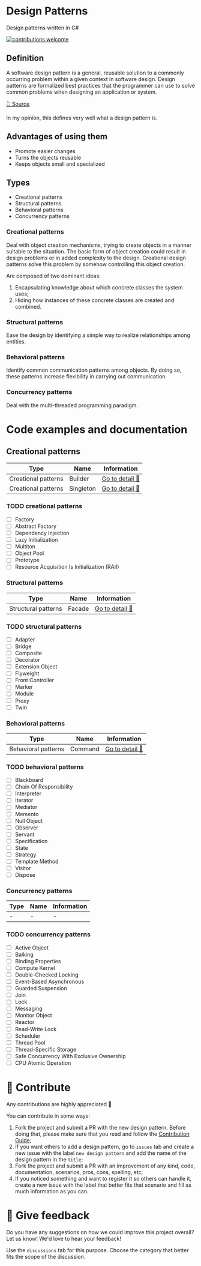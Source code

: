 # Design Patterns

Design patterns written in C#

[![contributions welcome](https://img.shields.io/badge/contributions-welcome-brightgreen.svg?style=flat)](./CONTRIBUTING.md)

## Definition

A software design pattern is a general, reusable solution to a commonly occurring problem within a given context in software design. 
Design patterns are formalized best practices that the programmer can use to solve common problems when designing an application or system.

[👆 Source](https://en.wikipedia.org/wiki/Software_design_pattern)

In my opinion, this defines very well what a design pattern is.

## Advantages of using them

- Promote easier changes
- Turns the objects reusable
- Keeps objects small and specialized

## Types

- Creational patterns
- Structural patterns
- Behavioral patterns
- Concurrency patterns

### Creational patterns

Deal with object creation mechanisms, trying to create objects in a manner suitable to the situation. The basic form of object creation could result in design problems or in added complexity to the design. Creational design patterns solve this problem by somehow controlling this object creation.

Are composed of two dominant ideas:
1. Encapsulating knowledge about which concrete classes the system uses;
1. Hiding how instances of these concrete classes are created and combined.

### Structural patterns

Ease the design by identifying a simple way to realize relationships among entities. 

### Behavioral patterns

Identify common communication patterns among objects. By doing so, these patterns increase flexibility in carrying out communication. 

### Concurrency patterns

Deal with the multi-threaded programming paradigm. 

# Code examples and documentation

## Creational patterns

| Type | Name | Information |
| -- | -- | -- |
| Creational patterns | Builder | [Go to detail 📄](./BuilderPattern/README.md) |
| Creational patterns | Singleton | [Go to detail 📄](./SingletonPattern/README.md) |

### TODO creational patterns

- [ ] Factory
- [ ] Abstract Factory
- [ ] Dependency Injection
- [ ] Lazy Initialization
- [ ] Multiton
- [ ] Object Pool
- [ ] Prototype
- [ ] Resource Acquisition Is Initialization (RAII)

### Structural patterns

| Type | Name | Information |
| -- | -- | -- |
| Structural patterns | Facade | [Go to detail 📄](./FacadePattern/README.md) |

### TODO structural patterns

- [ ] Adapter
- [ ] Bridge
- [ ] Composite
- [ ] Decorator
- [ ] Extension Object
- [ ] Flyweight
- [ ] Front Controller
- [ ] Marker
- [ ] Module
- [ ] Proxy
- [ ] Twin

### Behavioral patterns

| Type | Name | Information |
| -- | -- | -- |
| Behavioral patterns | Command | [Go to detail 📄](./CommandPattern/README.md) |

### TODO behavioral patterns

- [ ] Blackboard
- [ ] Chain Of Responsibility
- [ ] Interpreter
- [ ] Iterator
- [ ] Mediator
- [ ] Memento
- [ ] Null Object
- [ ] Observer
- [ ] Servant
- [ ] Specification
- [ ] State
- [ ] Strategy
- [ ] Template Method
- [ ] Visitor
- [ ] Dispose

### Concurrency patterns

| Type | Name | Information |
| -- | -- | -- |
| - | - | - |

### TODO concurrency patterns

- [ ] Active Object
- [ ] Balking
- [ ] Binding Properties
- [ ] Compute Kernel
- [ ] Double-Checked Locking
- [ ] Event-Based Asynchronous
- [ ] Guarded Suspension
- [ ] Join
- [ ] Lock
- [ ] Messaging
- [ ] Monitor Object
- [ ] Reactor
- [ ] Read-Write Lock
- [ ] Scheduler
- [ ] Thread Pool
- [ ] Thread-Specific Storage
- [ ] Safe Concurrency With Exclusive Ownership
- [ ] CPU Atomic Operation

# 🤲 Contribute

Any contributions are highly appreciated 🙏

You can contribute in some ways:
1. Fork the project and submit a PR with the new design pattern. Before doing that, please make sure that you read and follow the [Contribution Guide](./CONTRIBUTING.md);
1. If you want others to add a design pattern, go to `issues` tab and create a new issue with the label `new design pattern` and add the name of the design pattern in the `title`;
1. Fork the project and submit a PR with an improvement of any kind, code, documentation, scenarios, pros, cons, spelling, etc;
1. If you noticed something and want to register it so others can handle it, create a new issue with the label that better fits that scenario and fill as much information as you can.

# 📢 Give feedback

Do you have any suggestions on how we could improve this project overall? Let us know! We'd love to hear your feedback!

Use the `discussions` tab for this purpose. Choose the category that better fits the scope of the discussion.